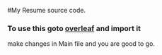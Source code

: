 #My Resume source code.

### To use this goto [overleaf](https://www.overleaf.com/) and import it

make changes in Main file and you are good to go.

